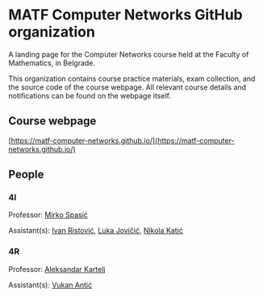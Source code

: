 # MATF Computer Networks GitHub organization

A landing page for the Computer Networks course held at the Faculty of Mathematics, in Belgrade.

This organization contains course practice materials, exam collection, and the source code of the course webpage. All relevant course details and notifications can be found on the webpage itself.

## Course webpage
[https://matf-computer-networks.github.io/](https://matf-computer-networks.github.io/)

## People

### 4I

Professor: [Mirko Spasić](http://poincare.matf.bg.ac.rs/~mirko.spasic/)

Assistant(s): [Ivan Ristović](http://poincare.matf.bg.ac.rs/~ivan.ristovic/), [Luka Jovičić](http://poincare.matf.bg.ac.rs/~luka.jovicic/), [Nikola Katić](http://poincare.matf.bg.ac.rs/~nikola.katic/)

### 4R

Professor: [Aleksandar Kartelj](http://poincare.matf.bg.ac.rs/~aleksandar.kartelj/)

Assistant(s): [Vukan Antić](http://poincare.matf.bg.ac.rs/~vukan.antic/)

